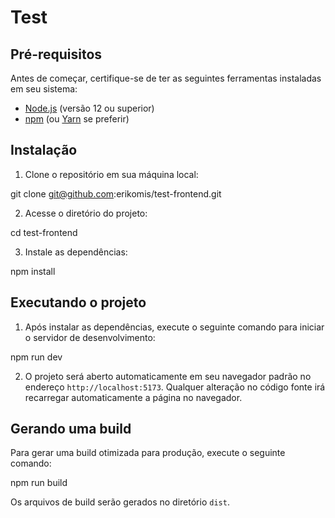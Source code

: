 # Test

## Pré-requisitos

Antes de começar, certifique-se de ter as seguintes ferramentas instaladas em seu sistema:

- [Node.js](https://nodejs.org) (versão 12 ou superior)
- [npm](https://www.npmjs.com/) (ou [Yarn](https://yarnpkg.com/) se preferir)

## Instalação

1. Clone o repositório em sua máquina local:

git clone git@github.com:erikomis/test-frontend.git



2. Acesse o diretório do projeto:

cd test-frontend



3. Instale as dependências:

npm install



## Executando o projeto

1. Após instalar as dependências, execute o seguinte comando para iniciar o servidor de desenvolvimento:

npm run dev


2. O projeto será aberto automaticamente em seu navegador padrão no endereço `http://localhost:5173`. Qualquer alteração no código fonte irá recarregar automaticamente a página no navegador.

## Gerando uma build

Para gerar uma build otimizada para produção, execute o seguinte comando:

npm run build

Os arquivos de build serão gerados no diretório `dist`.